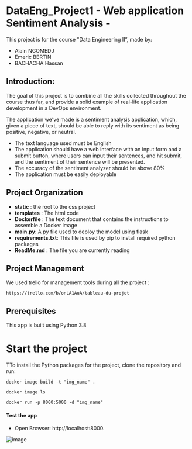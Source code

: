 # DataEng_Project1 - Web application Sentiment Analysis -

This project is for the course "Data Engineering II”, made by:

* Alain NGOMEDJ
* Emeric BERTIN
* BACHACHA Hassan

## Introduction:

The goal of this project is to combine all the skills collected throughout the course thus far, and provide a solid example of real-life application development in a DevOps environment.

The application we've made is a sentiment analysis application, which, given a piece of text, should be able to reply with its sentiment as being positive, negative, or neutral.

* The text language used must be English
* The application should have a web interface with an input form and a submit button, where users can input their sentences, and hit submit, and the sentiment of their sentence will be presented.
* The accuracy of the sentiment analyzer should be above 80%
* The application must be easily deployable

## Project Organization

* __static__ : the root to the css project
* __templates__ : The html code
* __Dockerfile__ : The text document that contains the instructions to assemble a Docker image
* __main.py__: A py file used to deploy the model using flask 
* __requirements.txt__: This file is used by pip to install required python packages
* __ReadMe.md__ : The file you are currently reading

## Project Management

We used trello for management tools during all the project :

```
https://trello.com/b/onLA1AuA/tableau-du-projet
```


## Prerequisites

This app is built using Python 3.8

# Start the project

TTo install the Python packages for the project, clone the repository and run:
```
docker image build -t "img_name" .
```
```
docker image ls
```
```
docker run -p 8000:5000 -d "img_name"
```

#### Test the app
* Open Browser: http://localhost:8000.

![image](https://user-images.githubusercontent.com/93646318/145895432-0417cb45-754d-4227-b928-59c4d11c5423.png)



